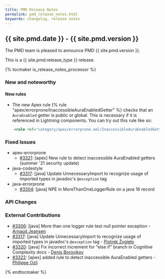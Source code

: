 ```yaml
---
title: PMD Release Notes
permalink: pmd_release_notes.html
keywords: changelog, release notes
---
```


## {{ site.pmd.date }} - {{ site.pmd.version }}

The PMD team is pleased to announce PMD {{ site.pmd.version }}.

This is a {{ site.pmd.release_type }} release.

{% tocmaker is_release_notes_processor %}

### New and noteworthy

#### New rules

*   The new Apex rule {% rule "apex/errorprone/InaccessibleAuraEnabledGetter" %} checks that an `AuraEnabled`
    getter is public or global. This is necessary if it is referenced in Lightning components.
    You can try out this rule like so:

```xml
    <rule ref="category/apex/errorprone.xml/InaccessibleAuraEnabledGetter" />
```

### Fixed Issues

*   apex-errorprone
    *   [#3321](https://github.com/pmd/pmd/issues/3321): \[apex] New rule to detect inaccessible AuraEnabled getters (summer '21 security update)
*   java-codestyle
    *   [#3317](https://github.com/pmd/pmd/pull/3317): \[java] Update UnnecessaryImport to recognize usage of imported types in javadoc's `@exception` tag
*   java-errorprone
    *   [#3304](https://github.com/pmd/pmd/issues/3304): \[java] NPE in MoreThanOneLoggerRule on a java 16 record

### API Changes

### External Contributions

*   [#3306](https://github.com/pmd/pmd/pull/3306): \[java] More than one logger rule test null pointer exception - [Arnaud Jeansen](https://github.com/ajeans)
*   [#3317](https://github.com/pmd/pmd/pull/3317): \[java] Update UnnecessaryImport to recognize usage of imported types in javadoc's `@exception` tag - [Piotrek Żygieło](https://github.com/pzygielo)
*   [#3320](https://github.com/pmd/pmd/pull/3320): \[java] Fix incorrect increment for "else if" branch in Cognitive Complexity docs - [Denis Borovikov](https://github.com/borovikovd)
*   [#3322](https://github.com/pmd/pmd/pull/3322): \[apex] added rule to detect inaccessible AuraEnabled getters - [Philippe Ozil](https://github.com/pozil)

{% endtocmaker %}

